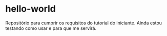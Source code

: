 # hello-world
Repositório para cumprir os requisitos do tutorial do iniciante.
Ainda estou testando como usar e para que me servirá.
